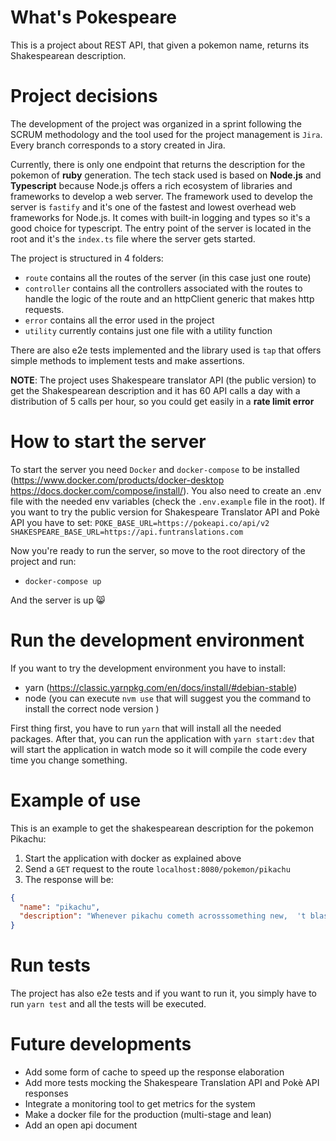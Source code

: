 # What's Pokespeare
This is a project about REST API, that given a pokemon name, returns its Shakespearean description.


# Project decisions
The development of the project was organized in a sprint following the SCRUM methodology and the tool used for the project management is `Jira`.
Every branch corresponds to a story created in Jira.

Currently, there is only one endpoint that returns the description for the pokemon of **ruby** generation.
The tech stack used is based on **Node.js** and **Typescript** because Node.js offers a rich ecosystem of libraries and frameworks to develop a web server.
The framework used to develop the server is `fastify` and it's one of the fastest and lowest overhead web frameworks for Node.js. It comes with built-in logging and types so it's a good choice for typescript.
The entry point of the server is located in the root and it's the `index.ts` file where the server gets started.

The project is structured in 4 folders:
- `route` contains all the routes of the server (in this case just one route)
- `controller` contains all the controllers associated with the routes to handle the logic of the route and an httpClient generic that makes http requests.
- `error` contains all the error used in the project
- `utility` currently contains just one file with a utility function

There are also e2e tests implemented and the library used is `tap` that offers simple methods to implement tests and make assertions.

**NOTE**: The project uses Shakespeare translator API (the public version) to get the Shakespearean description and it has 60 API calls a day with a distribution of 5 calls per hour, so you could get easily in a **rate limit error**



# How to start the server

To start the server you need `Docker` and `docker-compose` to be installed (https://www.docker.com/products/docker-desktop  https://docs.docker.com/compose/install/).
You also need to create an .env file with the needed env variables (check the `.env.example` file in the root). If you want to try the public version for Shakespeare Translator API and Pokè API you have to set:
`POKE_BASE_URL=https://pokeapi.co/api/v2`
`SHAKESPEARE_BASE_URL=https://api.funtranslations.com`

Now you're ready to run the server, so move to the root directory of the project and run:
- `docker-compose up`

And the server is up :smile_cat:

# Run the development environment

If you want to try the development environment you have to install:
- yarn (https://classic.yarnpkg.com/en/docs/install/#debian-stable)
- node (you can execute `nvm use` that will suggest you the command to install the correct node version )

First thing first, you have to run `yarn` that will install all the needed packages.
After that, you can run the application with `yarn start:dev` that will start the application in watch mode so it will compile the code every time
you change something.

# Example of use

This is an example to get the shakespearean description for the pokemon Pikachu:

1) Start the application with docker as explained above
2) Send a `GET` request to the route `localhost:8080/pokemon/pikachu`
3) The response will be:

```json
{
  "name": "pikachu",
  "description": "Whenever pikachu cometh acrosssomething new,  't blasts 't with a joltof electricity. If 't be true thee cometh across a blackened berry, 't’s                     evidence yond this pokémonmistook the intensity of its charge."
}
```
# Run tests

The project has also e2e tests and if you want to run it, you simply have to run `yarn test` and all the tests will be executed.

# Future developments

- Add some form of cache to speed up the response elaboration
- Add more tests mocking the Shakespeare Translation API and Pokè API responses
- Integrate a monitoring tool to get metrics for the system
- Make a docker file for the production (multi-stage and lean)
- Add an open api document
